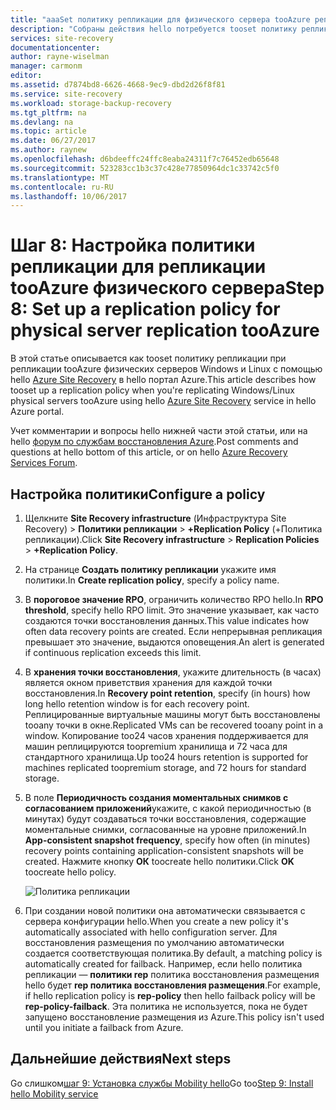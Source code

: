 ```yaml
---
title: "aaaSet политику репликации для физического сервера tooAzure репликации с помощью Azure Site Recovery | Документы Microsoft"
description: "Собраны действия hello потребуется tooset политику репликации при репликации локального хранилища tooAzure физических серверов, с помощью службы Azure Site Recovery hello"
services: site-recovery
documentationcenter: 
author: rayne-wiselman
manager: carmonm
editor: 
ms.assetid: d7874bd8-6626-4668-9ec9-dbd2d26f8f81
ms.service: site-recovery
ms.workload: storage-backup-recovery
ms.tgt_pltfrm: na
ms.devlang: na
ms.topic: article
ms.date: 06/27/2017
ms.author: raynew
ms.openlocfilehash: d6bdeeffc24ffc8eaba24311f7c76452edb65648
ms.sourcegitcommit: 523283cc1b3c37c428e77850964dc1c33742c5f0
ms.translationtype: MT
ms.contentlocale: ru-RU
ms.lasthandoff: 10/06/2017
---
```

# <a name="step-8-set-up-a-replication-policy-for-physical-server-replication-tooazure"></a><span data-ttu-id="f5ab1-103">Шаг 8: Настройка политики репликации для репликации tooAzure физического сервера</span><span class="sxs-lookup"><span data-stu-id="f5ab1-103">Step 8: Set up a replication policy for physical server replication tooAzure</span></span>


<span data-ttu-id="f5ab1-104">В этой статье описывается как tooset политику репликации при репликации tooAzure физических серверов Windows и Linux с помощью hello [Azure Site Recovery](site-recovery-overview.md) в hello портал Azure.</span><span class="sxs-lookup"><span data-stu-id="f5ab1-104">This article describes how tooset up a replication policy when you're replicating Windows/Linux physical servers tooAzure using hello [Azure Site Recovery](site-recovery-overview.md) service in hello Azure portal.</span></span>


<span data-ttu-id="f5ab1-105">Учет комментарии и вопросы hello нижней части этой статьи, или на hello [форум по службам восстановления Azure](https://social.msdn.microsoft.com/forums/azure/home?forum=hypervrecovmgr).</span><span class="sxs-lookup"><span data-stu-id="f5ab1-105">Post comments and questions at hello bottom of this article, or on hello [Azure Recovery Services Forum](https://social.msdn.microsoft.com/forums/azure/home?forum=hypervrecovmgr).</span></span>


## <a name="configure-a-policy"></a><span data-ttu-id="f5ab1-106">Настройка политики</span><span class="sxs-lookup"><span data-stu-id="f5ab1-106">Configure a policy</span></span>

1. <span data-ttu-id="f5ab1-107">Щелкните **Site Recovery infrastructure** (Инфраструктура Site Recovery) > **Политики репликации** > **+Replication Policy** (+Политика репликации).</span><span class="sxs-lookup"><span data-stu-id="f5ab1-107">Click **Site Recovery infrastructure** > **Replication Policies** > **+Replication Policy**.</span></span>
2. <span data-ttu-id="f5ab1-108">На странице **Создать политику репликации** укажите имя политики.</span><span class="sxs-lookup"><span data-stu-id="f5ab1-108">In **Create replication policy**, specify a policy name.</span></span>
3. <span data-ttu-id="f5ab1-109">В **пороговое значение RPO**, ограничить количество RPO hello.</span><span class="sxs-lookup"><span data-stu-id="f5ab1-109">In **RPO threshold**, specify hello RPO limit.</span></span> <span data-ttu-id="f5ab1-110">Это значение указывает, как часто создаются точки восстановления данных.</span><span class="sxs-lookup"><span data-stu-id="f5ab1-110">This value indicates how often data recovery points are created.</span></span> <span data-ttu-id="f5ab1-111">Если непрерывная репликация превышает это значение, выдаются оповещения.</span><span class="sxs-lookup"><span data-stu-id="f5ab1-111">An alert is generated if continuous replication exceeds this limit.</span></span>
4. <span data-ttu-id="f5ab1-112">В **хранения точки восстановления**, укажите длительность (в часах) является окном приветствия хранения для каждой точки восстановления.</span><span class="sxs-lookup"><span data-stu-id="f5ab1-112">In **Recovery point retention**, specify (in hours) how long hello retention window is for each recovery point.</span></span> <span data-ttu-id="f5ab1-113">Реплицированные виртуальные машины могут быть восстановлены tooany точки в окне.</span><span class="sxs-lookup"><span data-stu-id="f5ab1-113">Replicated VMs can be recovered tooany point in a window.</span></span> <span data-ttu-id="f5ab1-114">Копирование too24 часов хранения поддерживается для машин реплицируются toopremium хранилища и 72 часа для стандартного хранилища.</span><span class="sxs-lookup"><span data-stu-id="f5ab1-114">Up too24 hours retention is supported for machines replicated toopremium storage, and 72 hours for standard storage.</span></span>
5. <span data-ttu-id="f5ab1-115">В поле **Периодичность создания моментальных снимков с согласованием приложений**укажите, с какой периодичностью (в минутах) будут создаваться точки восстановления, содержащие моментальные снимки, согласованные на уровне приложений.</span><span class="sxs-lookup"><span data-stu-id="f5ab1-115">In **App-consistent snapshot frequency**, specify how often (in minutes) recovery points containing application-consistent snapshots will be created.</span></span> <span data-ttu-id="f5ab1-116">Нажмите кнопку **ОК** toocreate hello политики.</span><span class="sxs-lookup"><span data-stu-id="f5ab1-116">Click **OK** toocreate hello policy.</span></span>

    ![Политика репликации](./media/physical-walkthrough-replication/gs-replication2.png)
8. <span data-ttu-id="f5ab1-118">При создании новой политики она автоматически связывается с сервера конфигурации hello.</span><span class="sxs-lookup"><span data-stu-id="f5ab1-118">When you create a new policy it's automatically associated with hello configuration server.</span></span> <span data-ttu-id="f5ab1-119">Для восстановления размещения по умолчанию автоматически создается соответствующая политика.</span><span class="sxs-lookup"><span data-stu-id="f5ab1-119">By default, a matching policy is automatically created for failback.</span></span> <span data-ttu-id="f5ab1-120">Например, если hello политика репликации — **политики rep** политика восстановления размещения hello будет **rep политика восстановления размещения**.</span><span class="sxs-lookup"><span data-stu-id="f5ab1-120">For example, if hello replication policy is **rep-policy** then hello failback policy will be **rep-policy-failback**.</span></span> <span data-ttu-id="f5ab1-121">Эта политика не используется, пока не будет запущено восстановление размещения из Azure.</span><span class="sxs-lookup"><span data-stu-id="f5ab1-121">This policy isn't used until you initiate a failback from Azure.</span></span>

## <a name="next-steps"></a><span data-ttu-id="f5ab1-122">Дальнейшие действия</span><span class="sxs-lookup"><span data-stu-id="f5ab1-122">Next steps</span></span>

<span data-ttu-id="f5ab1-123">Go слишком[шаг 9: Установка службы Mobility hello](physical-walkthrough-install-mobility.md)</span><span class="sxs-lookup"><span data-stu-id="f5ab1-123">Go too[Step 9: Install hello Mobility service](physical-walkthrough-install-mobility.md)</span></span>
